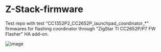 # Z-Stack-firmware
Test repo with test "CC1352P2_CC2652P_launchpad_coordinator_*" firmwares for flashing coordinator through "ZigStar TI CC2652P/P7 FW Flasher" HA add-on.

![image](https://github.com/user-attachments/assets/9d563024-e9d2-4c34-92c1-fec17f8572bb)
